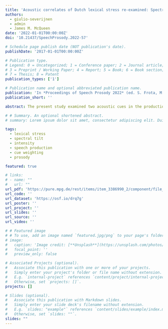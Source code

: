 ```yaml
---
title: 'Acoustic correlates of Dutch lexical stress re-examined: Spectral tilt is not always more reliable than intensity'
authors:
  - giulio-severijnen
  - admin
  - James M. McQueen
date: '2022-01-01T00:00:00Z'
doi: '10.21437/SpeechProsody.2022-57'

# Schedule page publish date (NOT publication's date).
publishDate: '2017-01-01T00:00:00Z'

# Publication type.
# Legend: 0 = Uncategorized; 1 = Conference paper; 2 = Journal article;
# 3 = Preprint / Working Paper; 4 = Report; 5 = Book; 6 = Book section;
# 7 = Thesis; 8 = Patent
publication_types: ['1']

# Publication name and optional abbreviated publication name.
publication: 'In *Proceedings of Speech Prosody 2022* (ed. S. Frota, M. Cruz, and M. Vigário), 278-282, doi:10.21437/SpeechProsody.2022-57'
publication_short: ''

abstract: The present study examined two acoustic cues in the production of lexical stress in Dutch{:} spectral tilt and overall intensity. Sluijter and Van Heuven (1996) reported that spectral tilt is a more reliable cue to stress than intensity. However, that study included only a small number of talkers (10) and only syllables with the vowels /aː/ and /ɔ/. The present study re-examined this issue in a larger and more variable dataset. We recorded 38 native speakers of Dutch (20 females) producing 744 tokens of Dutch segmentally overlapping words (e.g., *VOORnaam* vs. *voorNAAM*, “first name” vs. “respectable”), targeting 10 different vowels, in variable sentence contexts. For each syllable, we measured overall intensity and spectral tilt following Sluijter and Van Heuven (1996). Results from Linear Discriminant Analyses showed that, for the vowel /aː/ alone, spectral tilt showed an advantage over intensity, as evidenced by higher stressed/unstressed syllable classification accuracy scores for spectral tilt. However, when all vowels were included in the analysis, the advantage disappeared. These findings confirm that spectral tilt plays a larger role in signaling stress in Dutch /aː/ but show that, for a larger sample of Dutch vowels, overall intensity and spectral tilt are equally important.

# # Summary. An optional shortened abstract.
# summary: Lorem ipsum dolor sit amet, consectetur adipiscing elit. Duis posuere tellus ac convallis placerat. Proin tincidunt magna sed ex sollicitudin condimentum.

tags:
  - lexical stress
  - spectral tilt
  - intensity
  - speech production
  - cue weighting
  - prosody

featured: true

# links:
# - name: ""
#   url: ""
url_pdf: 'https://pure.mpg.de/rest/items/item_3386990_2/component/file_3386991/content'
url_code: ''
url_dataset: 'https://osf.io/drq7g'
url_poster: ''
url_project: ''
url_slides: ''
url_source: ''
url_video: ''

# # Featured image
# # To use, add an image named `featured.jpg/png` to your page's folder.
# image:
#   caption: 'Image credit: [**Unsplash**](https://unsplash.com/photos/pLCdAaMFLTE)'
#   focal_point: ''
#   preview_only: false

# Associated Projects (optional).
#   Associate this publication with one or more of your projects.
#   Simply enter your project's folder or file name without extension.
#   E.g. `internal-project` references `content/project/internal-project/index.md`.
#   Otherwise, set `projects: []`.
projects: []

# Slides (optional).
#   Associate this publication with Markdown slides.
#   Simply enter your slide deck's filename without extension.
#   E.g. `slides: "example"` references `content/slides/example/index.md`.
#   Otherwise, set `slides: ""`.
slides: ""
---
```


<!-- {{% callout note %}}
Click the _Cite_ button above to demo the feature to enable visitors to import publication metadata into their reference management software.
{{% /callout %}}

Supplementary notes can be added here, including [code and math](https://wowchemy.com/docs/content/writing-markdown-latex/). -->
